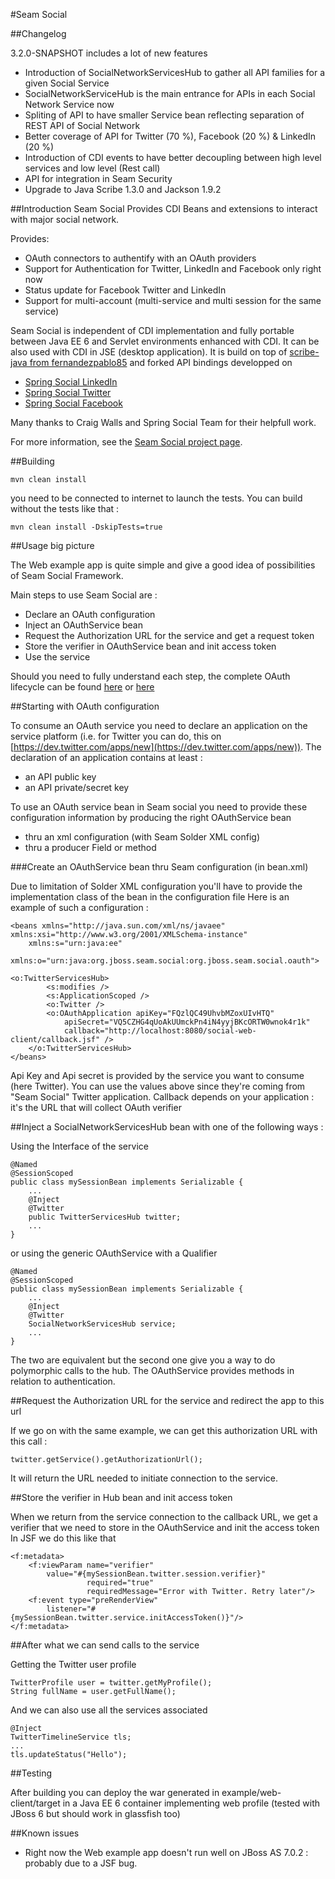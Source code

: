 #Seam Social

##Changelog

3.2.0-SNAPSHOT includes a lot of new features

+ Introduction of SocialNetworkServicesHub to gather all API families for a given Social Service
+ SocialNetworkServiceHub is the main entrance for APIs in each Social Network Service now
+ Spliting of API to have smaller Service bean reflecting separation of REST API of Social Network
+ Better coverage of API for Twitter (70 %), Facebook (20 %) & LinkedIn (20 %)
+ Introduction of CDI events to have better decoupling between high level services and low level (Rest call)
+ API for integration in Seam Security
+ Upgrade to Java Scribe 1.3.0 and Jackson 1.9.2 


##Introduction
Seam Social Provides CDI Beans and extensions to interact with major social network. 

Provides:

+ OAuth connectors to authentify with an OAuth providers
+ Support for Authentication for Twitter, LinkedIn and Facebook only right now 
+ Status update for Facebook Twitter and LinkedIn
+ Support for multi-account (multi-service and multi session for the same service)

Seam Social is independent of CDI implementation and fully portable between
Java EE 6 and Servlet environments enhanced with CDI. It can be also used 
with CDI in JSE (desktop application). It is build on top of [scribe-java
from fernandezpablo85](https://github.com/fernandezpablo85/scribe-java)
and forked API bindings developped on

+ [Spring Social LinkedIn](https://github.com/springsource/spring-social-linkedin)
+ [Spring Social Twitter](https://github.com/springsource/spring-social-twitter)
+ [Spring Social Facebook](https://github.com/springsource/spring-social-facebook)

Many thanks to Craig Walls and Spring Social Team for their helpfull work.

For more information, see the [Seam Social project page](http://seamframework.org/Seam3/Social).

##Building

    mvn clean install

you need to be connected to internet to launch the tests. You can build without the tests like that :

	mvn clean install -DskipTests=true

##Usage big picture

The Web example app is quite simple and give a good idea of possibilities of Seam Social Framework.

Main steps to use Seam Social are :

+ Declare an OAuth configuration
+ Inject an OAuthService bean
+ Request the Authorization URL for the service and get a request token
+ Store the verifier in OAuthService bean and init access token
+ Use the service

Should you need to fully understand each step, the complete OAuth lifecycle can be found [here](https://dev.twitter.com/docs/auth/oauth) or [here](https://developer.linkedin.com/documents/authentication) 

##Starting with OAuth configuration

To consume an OAuth service you need to declare an application on the service platform (i.e. for Twitter you can do, this on [https://dev.twitter.com/apps/new](https://dev.twitter.com/apps/new)). The declaration of an application contains at least :

+ an API public key
+ an API private/secret key

To use an OAuth service bean in Seam social you need to provide these configuration information by producing the right OAuthService bean

+ thru an xml configuration (with Seam Solder XML config)
+ thru a producer Field or method

###Create an OAuthService bean thru Seam configuration (in bean.xml)

Due to limitation of Solder XML configuration you'll have to provide the implementation class of the bean in the configuration file
Here is an example of such a configuration :

    <beans xmlns="http://java.sun.com/xml/ns/javaee" xmlns:xsi="http://www.w3.org/2001/XMLSchema-instance"
        xmlns:s="urn:java:ee"
        xmlns:o="urn:java:org.jboss.seam.social:org.jboss.seam.social.oauth">
    
    <o:TwitterServicesHub>
            <s:modifies />
            <s:ApplicationScoped />
            <o:Twitter />
            <o:OAuthApplication apiKey="FQzlQC49UhvbMZoxUIvHTQ"
                apiSecret="VQ5CZHG4qUoAkUUmckPn4iN4yyjBKcORTW0wnok4r1k"
                callback="http://localhost:8080/social-web-client/callback.jsf" />
        </o:TwitterServicesHub>
    </beans>

Api Key and Api secret is provided by the service you want to consume (here Twitter). You can use the values above since they're coming from "Seam Social" Twitter application. Callback depends on your application : it's the URL that will collect OAuth verifier


##Inject a SocialNetworkServicesHub bean with one of the following ways :

Using the Interface of the service

    @Named
    @SessionScoped
    public class mySessionBean implements Serializable {
	    ...
        @Inject
        @Twitter
        public TwitterServicesHub twitter;
        ...
    }


or using the generic OAuthService with a Qualifier

    @Named
    @SessionScoped
    public class mySessionBean implements Serializable {
        ...
        @Inject
        @Twitter
        SocialNetworkServicesHub service;
        ...
    }

The two are equivalent but the second one give you a way to do polymorphic calls to the hub. The OAuthService provides methods in relation to authentication.

##Request the Authorization URL for the service and redirect the app to this url

If we go on with the same example, we can get this authorization URL with this call :

    twitter.getService().getAuthorizationUrl();

It will return the URL needed to initiate connection to the service.

##Store the verifier in Hub bean and init access token

When we return from the service connection to the callback URL, we get a verifier that we need to store in the OAuthService and init the access token
In JSF we do this like that

    <f:metadata>
        <f:viewParam name="verifier"
            value="#{mySessionBean.twitter.session.verifier}"
                     required="true"
                     requiredMessage="Error with Twitter. Retry later"/>
        <f:event type="preRenderView"
            listener="#{mySessionBean.twitter.service.initAccessToken()}"/>
    </f:metadata>

##After what we can send calls to the service

Getting the Twitter user profile

    TwitterProfile user = twitter.getMyProfile();
    String fullName = user.getFullName();

And we can also use all the services associated

    @Inject
    TwitterTimelineService tls;
    ...
    tls.updateStatus("Hello");

##Testing

After building you can deploy the war generated in example/web-client/target
in a Java EE 6 container implementing web profile (tested with JBoss 6 but should work in glassfish too)

##Known issues
+ Right now the Web example app doesn't run well on JBoss AS 7.0.2 : probably due to a JSF bug.
